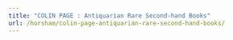 ```yaml
---
title: "COLIN PAGE : Antiquarian Rare Second-hand Books"
url: /horsham/colin-page-antiquarian-rare-second-hand-books/
---
```

